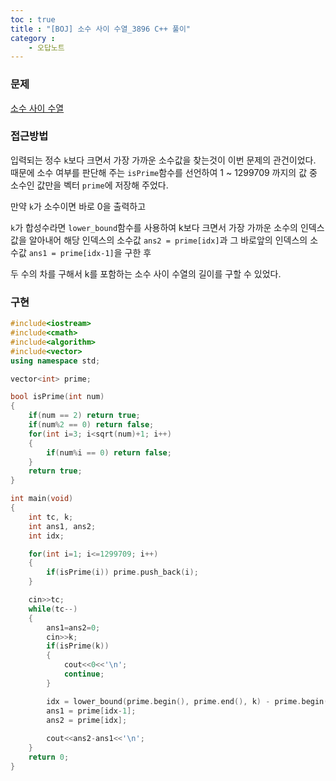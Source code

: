 ```yaml
---
toc : true
title : "[BOJ] 소수 사이 수열_3896 C++ 풀이"
category : 
    - 오답노트
---
```

### 문제
[소수 사이 수열](https://www.acmicpc.net/problem/3896)

### 접근방법

입력되는 정수 `k`보다 크면서 가장 가까운 소수값을 찾는것이 이번 문제의 관건이었다.
때문에 소수 여부를 판단해 주는 `isPrime`함수를 선언하여 1 ~ 1299709 까지의 값 중 소수인 값만을 벡터 `prime`에 저장해 주었다.

만약 `k`가 소수이면 바로 0을 출력하고

`k`가 합성수라면 `lower_bound`함수를 사용하여 k보다 크면서 가장 가까운 소수의 인덱스 값을 알아내어 해당 인덱스의 소수값 `ans2 = prime[idx]`과 그 바로앞의 인덱스의 소수값 `ans1 = prime[idx-1]`을 구한 후

두 수의 차를 구해서 k를 포함하는 소수 사이 수열의 길이를 구할 수 있었다.

### 구현

``` cpp
#include<iostream>
#include<cmath>
#include<algorithm>
#include<vector>
using namespace std;

vector<int> prime;

bool isPrime(int num)
{
    if(num == 2) return true;
    if(num%2 == 0) return false;
    for(int i=3; i<sqrt(num)+1; i++)
    {
        if(num%i == 0) return false;
    }
    return true;
}

int main(void)
{
    int tc, k;
    int ans1, ans2;
    int idx;

    for(int i=1; i<=1299709; i++)
    {
        if(isPrime(i)) prime.push_back(i); 
    }

    cin>>tc;
    while(tc--)
    {
        ans1=ans2=0;
        cin>>k;
        if(isPrime(k))
        {
            cout<<0<<'\n';
            continue;
        }

        idx = lower_bound(prime.begin(), prime.end(), k) - prime.begin();
        ans1 = prime[idx-1];
        ans2 = prime[idx];
        
        cout<<ans2-ans1<<'\n';
    }
    return 0;
}
```